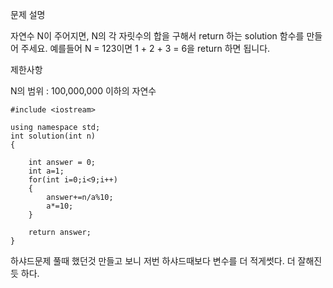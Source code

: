 문제 설명

자연수 N이 주어지면, N의 각 자릿수의 합을 구해서 return 하는 solution 함수를 만들어 주세요.
예를들어 N = 123이면 1 + 2 + 3 = 6을 return 하면 됩니다.

제한사항

N의 범위 : 100,000,000 이하의 자연수

```
#include <iostream>

using namespace std;
int solution(int n)
{   

    int answer = 0;
    int a=1;
    for(int i=0;i<9;i++)
    {
        answer+=n/a%10;
        a*=10;
    }
    
    return answer;
}
```

하샤드문제 풀때 했던것 만들고 보니 저번 하샤드때보다 변수를 더 적게썻다. 더 잘해진듯 하다.